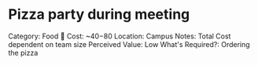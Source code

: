 # Pizza party during meeting

Category: Food 🍔
Cost: ~$40-$80
Location: Campus
Notes: Total Cost dependent on team size
Perceived Value: Low
What's Required?: Ordering the pizza